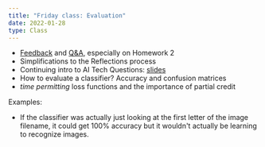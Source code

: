 ```yaml
---
title: "Friday class: Evaluation"
date: 2022-01-28
type: Class
---
```


- [Feedback](../feedback/) and [Q&A](../qa/), especially on Homework 2
- Simplifications to the Reflections process
- Continuing intro to AI Tech Questions: [slides](/slides/w3/w3-data-and-ethics.html)
- How to evaluate a classifier? Accuracy and confusion matrices
- *time permitting* loss functions and the importance of partial credit

Examples:

- If the classifier was actually just looking at the first letter of the image filename, it could get 100% accuracy but it wouldn't actually be learning to recognize images.
